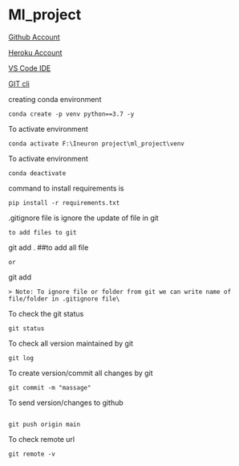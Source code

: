 # Ml_project
[Github Account](https://git.com)

[Heroku Account](https://dashboard.heroku.com/login)

[VS Code IDE](https://code.visualstudio.com/download)

[GIT cli](https://git-scm.com/download)

creating conda environment
```
conda create -p venv python==3.7 -y
```

To activate environment
```
conda activate F:\Ineuron project\ml_project\venv
```

To activate environment
```
conda deactivate
```
command to install requirements is
``` 
pip install -r requirements.txt
```
.gitignore file is ignore the update of file in git
```
to add files to git 
```
git add . ##to add all file
```
or
```
git add <filename>
```
> Note: To ignore file or folder from git we can write name of file/folder in .gitignore file\
```
To check the git status 
```
git status
```
To check all version maintained by git 
```
git log
```
To create version/commit all changes by git
```
git commit -m "massage"
```
To  send version/changes to github
```

git push origin main
```

To check remote url
```
git remote -v
```

